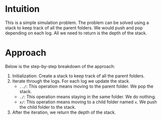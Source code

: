 # Intuition

This is a simple simulation problem. The problem can be solved using a stack to keep track of all the parent folders. We would push and pop depending on each log. All we need to return is the depth of the stack.

# Approach

Below is the step-by-step breakdown of the approach:

1. Initialization: Create a stack to keep track of all the parent folders.
2. Iterate through the logs. For each log we update the stack.
   - `../`: This operation means moving to the parent folder. We pop the stack.
   - `./`: This operation means staying in the same folder. We do nothing.
   - `x/`: This operation means moving to a child folder named `x`. We push the child folder to the stack.
3. After the iteration, we return the depth of the stack.
